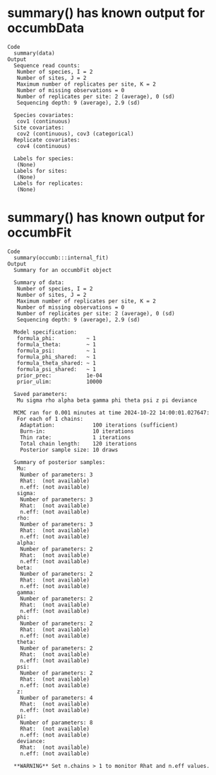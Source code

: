 # summary() has known output for occumbData

    Code
      summary(data)
    Output
      Sequence read counts: 
       Number of species, I = 2 
       Number of sites, J = 2 
       Maximum number of replicates per site, K = 2 
       Number of missing observations = 0 
       Number of replicates per site: 2 (average), 0 (sd) 
       Sequencing depth: 9 (average), 2.9 (sd) 
      
      Species covariates: 
       cov1 (continuous) 
      Site covariates: 
       cov2 (continuous), cov3 (categorical) 
      Replicate covariates: 
       cov4 (continuous) 
      
      Labels for species: 
       (None) 
      Labels for sites: 
       (None) 
      Labels for replicates: 
       (None) 

# summary() has known output for occumbFit

    Code
      summary(occumb:::internal_fit)
    Output
      Summary for an occumbFit object 
      
      Summary of data:
       Number of species, I = 2 
       Number of sites, J = 2 
       Maximum number of replicates per site, K = 2 
       Number of missing observations = 0 
       Number of replicates per site: 2 (average), 0 (sd) 
       Sequencing depth: 9 (average), 2.9 (sd) 
      
      Model specification:
       formula_phi:          ~ 1 
       formula_theta:        ~ 1 
       formula_psi:          ~ 1 
       formula_phi_shared:   ~ 1 
       formula_theta_shared: ~ 1 
       formula_psi_shared:   ~ 1 
       prior_prec:           1e-04 
       prior_ulim:           10000 
      
      Saved parameters:
       Mu sigma rho alpha beta gamma phi theta psi z pi deviance 
      
      MCMC ran for 0.001 minutes at time 2024-10-22 14:00:01.027647:
       For each of 1 chains:
        Adaptation:            100 iterations (sufficient)
        Burn-in:               10 iterations
        Thin rate:             1 iterations
        Total chain length:    120 iterations
        Posterior sample size: 10 draws
      
      Summary of posterior samples: 
       Mu: 
        Number of parameters: 3 
        Rhat:  (not available) 
        n.eff: (not available) 
       sigma: 
        Number of parameters: 3 
        Rhat:  (not available) 
        n.eff: (not available) 
       rho: 
        Number of parameters: 3 
        Rhat:  (not available) 
        n.eff: (not available) 
       alpha: 
        Number of parameters: 2 
        Rhat:  (not available) 
        n.eff: (not available) 
       beta: 
        Number of parameters: 2 
        Rhat:  (not available) 
        n.eff: (not available) 
       gamma: 
        Number of parameters: 2 
        Rhat:  (not available) 
        n.eff: (not available) 
       phi: 
        Number of parameters: 2 
        Rhat:  (not available) 
        n.eff: (not available) 
       theta: 
        Number of parameters: 2 
        Rhat:  (not available) 
        n.eff: (not available) 
       psi: 
        Number of parameters: 2 
        Rhat:  (not available) 
        n.eff: (not available) 
       z: 
        Number of parameters: 4 
        Rhat:  (not available) 
        n.eff: (not available) 
       pi: 
        Number of parameters: 8 
        Rhat:  (not available) 
        n.eff: (not available) 
       deviance: 
        Rhat:  (not available) 
        n.eff: (not available) 
      
      **WARNING** Set n.chains > 1 to monitor Rhat and n.eff values. 

